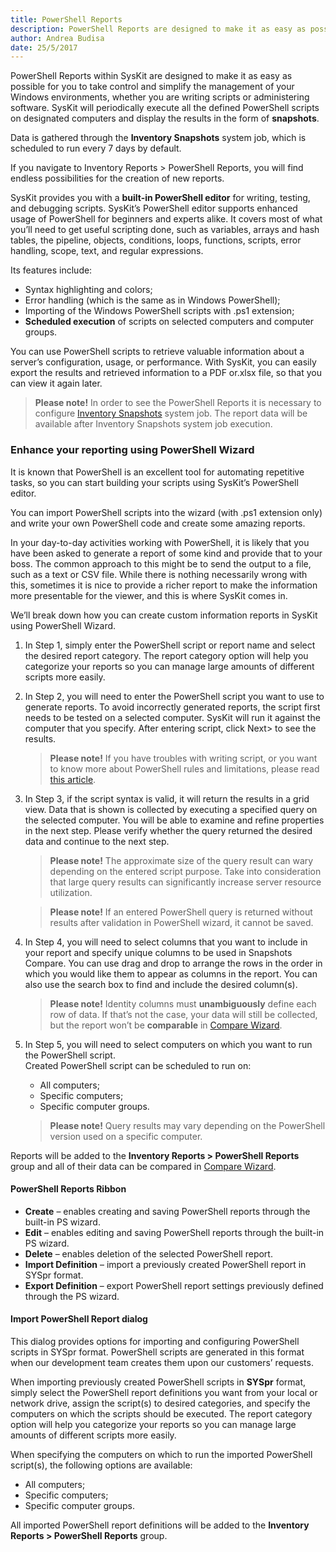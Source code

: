```yaml
---
title: PowerShell Reports
description: PowerShell Reports are designed to make it as easy as possible for you to take control and simplify the management of your Windows environments.
author: Andrea Budisa
date: 25/5/2017
---
```

PowerShell Reports within SysKit are designed to make it as easy as possible for you to take control and simplify the management of your Windows environments, whether you are writing scripts or administering software. SysKit will periodically execute all the defined PowerShell scripts on designated computers and display the results in the form of __snapshots__.

Data is gathered through the __Inventory Snapshots__ system job, which is scheduled to run every 7 days by default.

If you navigate to Inventory Reports > PowerShell Reports, you will find endless possibilities for the creation of new reports.

SysKit provides you with a __built-in PowerShell editor__ for writing, testing, and debugging scripts. SysKit’s PowerShell editor supports enhanced usage of PowerShell for beginners and experts alike. It covers most of what you’ll need to get useful scripting done, such as variables, arrays and hash tables, the pipeline, objects, conditions, loops, functions, scripts, error handling, scope, text, and regular expressions.

Its features include:

+ Syntax highlighting and colors;
+ Error handling (which is the same as in Windows PowerShell);
+ Importing of the Windows PowerShell scripts with .ps1 extension;
+ __Scheduled execution__ of scripts on selected computers and computer groups.

You can use PowerShell scripts to retrieve valuable information about a server’s configuration, usage, or performance. With SysKit, you can easily export the results and retrieved information to a PDF or.xlsx file, so that you can view it again later.

> __Please note!__ In order to see the PowerShell Reports it is necessary to configure [Inventory Snapshots](#internal/get-to-know-syskit-monitor/backstage-screen/configuration/options/#inventory-snapshots) system job. The report data will be available after Inventory Snapshots system job execution.

### Enhance your reporting using PowerShell Wizard

It is known that PowerShell is an excellent tool for automating repetitive tasks, so you can start building your scripts using SysKit’s PowerShell editor.

You can import PowerShell scripts into the wizard (with .ps1 extension only) and write your own PowerShell code and create some amazing reports.

In your day-to-day activities working with PowerShell, it is likely that you have been asked to generate a report of some kind and provide that to your boss. The common approach to this might be to send the output to a file, such as a text or CSV file. While there is nothing necessarily wrong with this, sometimes it is nice to provide a richer report to make the information more presentable for the viewer, and this is where SysKit comes in.

We’ll break down how you can create custom information reports in SysKit using PowerShell Wizard.

1. In Step 1, simply enter the PowerShell script or report name and select the desired report category. The report category option will help you categorize your reports so you can manage large amounts of different scripts more easily.
2. In Step 2, you will need to enter the PowerShell script you want to use to generate reports. To avoid incorrectly generated reports, the script first needs to be tested on a selected computer. SysKit will run it against the computer that you specify. After entering script, click Next> to see the results.
   > __Please note!__ If you have troubles with writing script, or you want to know more about PowerShell rules and limitations, please read [this article](https://technet.microsoft.com/en-us/library/bb978526.aspx).

3. In Step 3, if the script syntax is valid, it will return the results in a grid view. Data that is shown is collected by executing a specified query on the selected computer. You will be able to examine and refine properties in the next step. Please verify whether the query returned the desired data and continue to the next step.
   > __Please note!__ The approximate size of the query result can wary depending on the entered script purpose. Take into consideration that large query results can significantly increase server resource utilization.

   > __Please note!__ If an entered PowerShell query is returned without results after validation in PowerShell wizard, it cannot be saved.

4. In Step 4, you will need to select columns that you want to include in your report and specify unique columns to be used in Snapshots Compare. You can use drag and drop to arrange the rows in the order in which you would like them to appear as columns in the report. You can also use the search box to find and include the desired column(s).
   > __Please note!__ Identity columns must __unambiguously__ define each row of data. If that’s not the case, your data will still be collected, but the report won’t be __comparable__ in [Compare Wizard](#internal/get-to-know-syskit-monitor/reports/inventory-reports/compare-wizard).

5. In Step 5, you will need to select computers on which you want to run the PowerShell script.  
Created PowerShell script can be scheduled to run on:
   + All computers;
   + Specific computers;
   + Specific computer groups.

   > __Please note!__ Query results may vary depending on the PowerShell version used on a specific computer.

Reports will be added to the __Inventory Reports > PowerShell Reports__ group and all of their data can be compared in [Compare Wizard](#internal/get-to-know-syskit-monitor/reports/inventory-reports/compare-wizard).

#### PowerShell Reports Ribbon

+ __Create__ – enables creating and saving PowerShell reports through the built-in PS wizard.
+ __Edit__ – enables editing and saving PowerShell reports through the built-in PS wizard.
+ __Delete__ – enables deletion of the selected PowerShell report.
+ __Import Definition__ – import a previously created PowerShell report in SYSpr format.
+ __Export Definition__ – export PowerShell report settings previously defined through the PS wizard.

#### Import PowerShell Report dialog

This dialog provides options for importing and configuring PowerShell scripts in SYSpr format. PowerShell scripts are generated in this format when our development team creates them upon our customers’ requests.

When importing previously created PowerShell scripts in __SYSpr__ format, simply select the PowerShell report definitions you want from your local or network drive, assign the script(s) to desired categories, and specify the computers on which the scripts should be executed. The report category option will help you categorize your reports so you can manage large amounts of different scripts more easily.

When specifying the computers on which to run the imported PowerShell script(s), the following options are available:

+ All computers;
+ Specific computers;
+ Specific computer groups.

All imported PowerShell report definitions will be added to the __Inventory Reports > PowerShell Reports__ group.